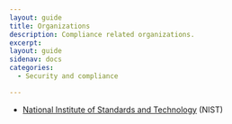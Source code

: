 ```yaml
---
layout: guide
title: Organizations
description: Compliance related organizations.
excerpt: 
layout: guide
sidenav: docs
categories:
  - Security and compliance

---
```


* [National Institute of Standards and Technology](https://www.nist.gov/) (NIST)
